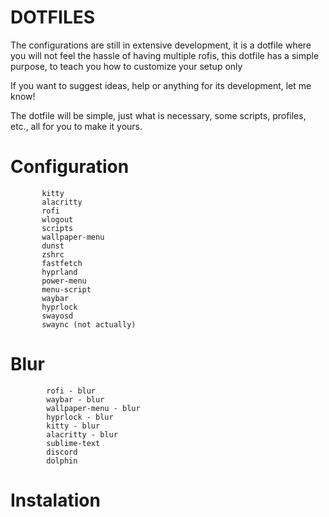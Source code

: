 # DOTFILES

The configurations are still in extensive development, it is a dotfile where you will not feel the hassle of having multiple rofis, this dotfile has a simple purpose, to teach you how to customize your setup only

If you want to suggest ideas, help or anything for its development, let me know!

The dotfile will be simple, just what is necessary, some scripts, profiles, etc., all for you to make it yours.

# Configuration 

           kitty 
           alacritty
           rofi
           wlogout
           scripts
           wallpaper-menu
           dunst
           zshrc
           fastfetch
           hyprland
           power-menu
           menu-script
           waybar
           hyprlock
           swayosd
           swaync (not actually)
           
           
# Blur

            rofi - blur
            waybar - blur
            wallpaper-menu - blur
            hyprlock - blur
            kitty - blur
            alacritty - blur
            sublime-text
            discord
            dolphin

# Instalation            

 
